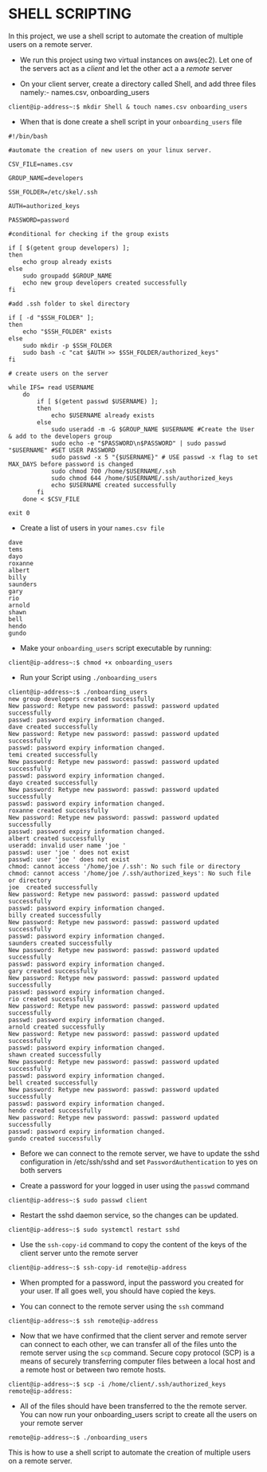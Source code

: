 # **SHELL SCRIPTING**

In this project, we use a shell script to automate the creation of multiple users on a remote server. 

- We run this project using two virtual instances on aws(ec2). Let one of the servers act as a *client* and let the other act a a *remote* server

- On your client server, create a directory called Shell, and add three files namely:- names.csv, onboarding_users

```
client@ip-address~:$ mkdir Shell & touch names.csv onboarding_users
```

- When that is done create a shell script in your `onboarding_users` file

```
#!/bin/bash

#automate the creation of new users on your linux server.

CSV_FILE=names.csv

GROUP_NAME=developers

SSH_FOLDER=/etc/skel/.ssh

AUTH=authorized_keys

PASSWORD=password

#conditional for checking if the group exists

if [ $(getent group developers) ];
then
    echo group already exists
else
    sudo groupadd $GROUP_NAME
    echo new group developers created successfully
fi

#add .ssh folder to skel directory

if [ -d "$SSH_FOLDER" ];
then
    echo "$SSH_FOLDER" exists
else
    sudo mkdir -p $SSH_FOLDER
    sudo bash -c "cat $AUTH >> $SSH_FOLDER/authorized_keys"
fi

# create users on the server

while IFS= read USERNAME
    do
        if [ $(getent passwd $USERNAME) ];
        then
            echo $USERNAME already exists
        else
            sudo useradd -m -G $GROUP_NAME $USERNAME #Create the User & add to the developers group
            sudo echo -e "$PASSWORD\n$PASSWORD" | sudo passwd "$USERNAME" #SET USER PASSWORD
            sudo passwd -x 5 "{$USERNAME}" # USE passwd -x flag to set MAX_DAYS before password is changed
            sudo chmod 700 /home/$USERNAME/.ssh
            sudo chmod 644 /home/$USERNAME/.ssh/authorized_keys
            echo $USERNAME created successfully
        fi
    done < $CSV_FILE

exit 0
```
- Create a list of users in your `names.csv file`

```
dave
tems
dayo
roxanne
albert
billy
saunders
gary
rio
arnold 
shawn
bell
hendo
gundo
```

- Make your `onboarding_users` script executable by running:

```
client@ip-address~:$ chmod +x onboarding_users
```

- Run your Script using `./onboarding_users`

```
client@ip-address~:$ ./onboarding_users
new group developers created successfully
New password: Retype new password: passwd: password updated successfully
passwd: password expiry information changed.
dave created successfully
New password: Retype new password: passwd: password updated successfully
passwd: password expiry information changed.
temi created successfully
New password: Retype new password: passwd: password updated successfully
passwd: password expiry information changed.
dayo created successfully
New password: Retype new password: passwd: password updated successfully
passwd: password expiry information changed.
roxanne created successfully
New password: Retype new password: passwd: password updated successfully
passwd: password expiry information changed.
albert created successfully
useradd: invalid user name 'joe '
passwd: user 'joe ' does not exist
passwd: user 'joe ' does not exist
chmod: cannot access '/home/joe /.ssh': No such file or directory
chmod: cannot access '/home/joe /.ssh/authorized_keys': No such file or directory
joe  created successfully
New password: Retype new password: passwd: password updated successfully
passwd: password expiry information changed.
billy created successfully
New password: Retype new password: passwd: password updated successfully
passwd: password expiry information changed.
saunders created successfully
New password: Retype new password: passwd: password updated successfully
passwd: password expiry information changed.
gary created successfully
New password: Retype new password: passwd: password updated successfully
passwd: password expiry information changed.
rio created successfully
New password: Retype new password: passwd: password updated successfully
passwd: password expiry information changed.
arnold created successfully
New password: Retype new password: passwd: password updated successfully
passwd: password expiry information changed.
shawn created successfully
New password: Retype new password: passwd: password updated successfully
passwd: password expiry information changed.
bell created successfully
New password: Retype new password: passwd: password updated successfully
passwd: password expiry information changed.
hendo created successfully
New password: Retype new password: passwd: password updated successfully
passwd: password expiry information changed.
gundo created successfully
```

- Before we can connect to the remote server, we have to update the sshd configuration in /etc/ssh/sshd and set `PasswordAuthentication` to yes on both servers

- Create a password for your logged in user using the `passwd` command

```
client@ip-address~:$ sudo passwd client
```

- Restart the sshd daemon service, so the changes can be updated. 

```
client@ip-address~:$ sudo systemctl restart sshd
```
- Use the `ssh-copy-id` command to copy the content of the keys of the client server unto the remote server

```
client@ip-address~:$ ssh-copy-id remote@ip-address
```

- When prompted for a password, input the password you created for your user. If all goes well, you should have copied the keys.

- You can connect to the remote server using the `ssh` command

```
client@ip-address~:$ ssh remote@ip-address
```

- Now that we have confirmed that the client server and remote server can connect to each other, we can transfer all of the files unto the remote server using the `scp` command. Secure copy protocol (SCP) is a means of securely transferring computer files between a local host and a remote host or between two remote hosts. 

```
client@ip-address~:$ scp -i /home/client/.ssh/authorized_keys remote@ip-address:

```
- All of the files should have been transferred to the the remote server. You can now run your onboarding_users script to create all the users on your remote server

```
remote@ip-address~:$ ./onboarding_users
```

This is how to use a shell script to automate the creation of multiple users on a remote server.



